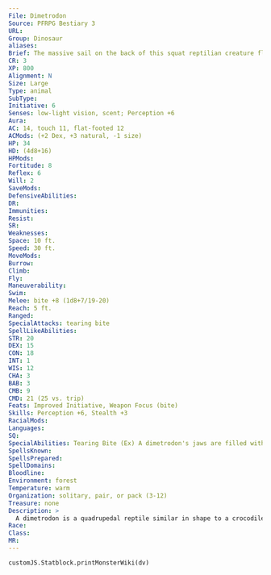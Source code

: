 ```yaml
---
File: Dimetrodon
Source: PFRPG Bestiary 3
URL: 
Group: Dinosaur
aliases: 
Brief: The massive sail on the back of this squat reptilian creature flexes and twitches as the beast stalks forward.
CR: 3
XP: 800
Alignment: N
Size: Large
Type: animal
SubType: 
Initiative: 6
Senses: low-light vision, scent; Perception +6
Aura: 
AC: 14, touch 11, flat-footed 12
ACMods: (+2 Dex, +3 natural, -1 size)
HP: 34
HD: (4d8+16)
HPMods: 
Fortitude: 8
Reflex: 6
Will: 2
SaveMods: 
DefensiveAbilities: 
DR: 
Immunities: 
Resist: 
SR: 
Weaknesses: 
Space: 10 ft.
Speed: 30 ft.
MoveMods: 
Burrow: 
Climb: 
Fly: 
Maneuverability: 
Swim: 
Melee: bite +8 (1d8+7/19-20)
Reach: 5 ft.
Ranged: 
SpecialAttacks: tearing bite
SpellLikeAbilities: 
STR: 20
DEX: 15
CON: 18
INT: 1
WIS: 12
CHA: 3
BAB: 3
CMB: 9
CMD: 21 (25 vs. trip)
Feats: Improved Initiative, Weapon Focus (bite)
Skills: Perception +6, Stealth +3
RacialMods: 
Languages: 
SQ: 
SpecialAbilities: Tearing Bite (Ex) A dimetrodon's jaws are filled with razor-sharp teeth of two different sizes. This gives the creature a threat range of 19-20 with its bite attack.
SpellsKnown: 
SpellsPrepared: 
SpellDomains: 
Bloodline: 
Environment: forest
Temperature: warm
Organization: solitary, pair, or pack (3-12)
Treasure: none
Description: >
  A dimetrodon is a quadrupedal reptile similar in shape to a crocodile, but with a blunter snout filled with jagged, sharp teeth. Its most distinguishing feature is the massive sail that runs the length of its back. By extending or contracting the fin, the cold-blooded reptile can control its body temperature with ease. While they are not technically dinosaurs, dimetrodons are still often found dwelling in regions inhabited by such creatures.  A fully grown adult dimetrodon can reach a length of up to 15 feet and weigh upward of 2,000 pounds.  Dimetrodon Companions  Starting Statistics: Size Medium; Speed 30 ft.; AC +2 natural armor; Attack bite (1d8); Ability Scores Str 12, Dex 16, Con 14, Int 1, Wis 12, Cha 3; Special Qualities tearing bite. 7th-Level Advancement: Size Large; AC +1 natural armor; Attack bite (2d8); Ability Scores Str +8, Dex -2, Con +4.
Race: 
Class: 
MR: 
---
```

```dataviewjs
customJS.Statblock.printMonsterWiki(dv)
```
